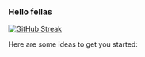 ### Hello fellas

[![GitHub Streak](https://streak-stats.demolab.com?user=scfulga&theme=transparent&hide_border=true)](https://git.io/streak-stats)

<!--
**scfulga/scfulga** is a ✨ _special_ ✨ repository because its `README.md` (this file) appears on your GitHub profile.




-->
Here are some ideas to get you started:

